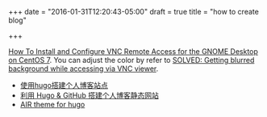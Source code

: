 +++
date = "2016-01-31T12:20:43-05:00"
draft = true
title = "how to create blog"

+++


[How To Install and Configure VNC Remote Access for the GNOME Desktop on CentOS 7](https://www.digitalocean.com/community/tutorials/how-to-install-and-configure-vnc-remote-access-for-the-gnome-desktop-on-centos-7?comment=35734). You can adjust the color by refer to [SOLVED: Getting blurred background while accessing via VNC viewer](http://www.linuxquestions.org/questions/linux-newbie-8/getting-blurred-background-while-accessing-via-vnc-viewer-4175555060/#post5437254).


  * [使用hugo搭建个人博客站点](http://blog.coderzh.com/2015/08/29/hugo/)
  * [利用 Hugo & GitHub 搭建个人博客静态网站](http://blog.bpcoder.com/2015/12/hugo-create-blog/)
  * [AIR theme for hugo](https://github.com/syui/hugo-theme-air)


